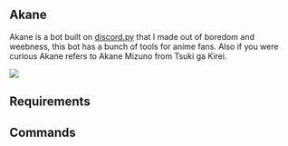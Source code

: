 ## Akane
Akane is a bot built on [discord.py](https://github.com/Rapptz/discord.py) that I made out of boredom and weebness, this bot has a bunch of tools for anime fans.
Also if you were curious Akane refers to Akane Mizuno from Tsuki ga Kirei.

![](http://lostinanime.com/wp-content/uploads/2017/04/Tsuki-ga-Kirei-01-13.jpg)

## Requirements

## Commands
